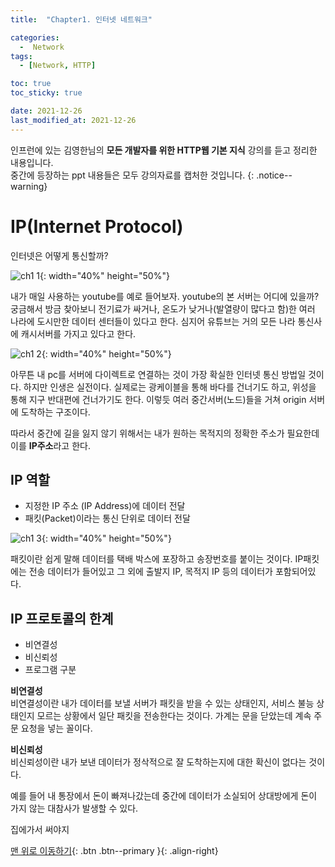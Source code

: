 ```yaml
---
title:  "Chapter1. 인터넷 네트워크" 

categories:
  -  Network
tags:
  - [Network, HTTP]

toc: true
toc_sticky: true

date: 2021-12-26
last_modified_at: 2021-12-26
---
```


인프런에 있는 김영한님의 **모든 개발자를 위한 HTTP웹 기본 지식** 강의를 듣고 정리한 내용입니다.<br>
중간에 등장하는 ppt 내용들은 모두 강의자료를 캡처한 것입니다.
{: .notice--warning}


# IP(Internet Protocol)

인터넷은 어떻게 통신할까?

![ch1 1](https://user-images.githubusercontent.com/96368476/147409039-493f7ba6-43e3-4ca4-bd7c-174c07327d97.png){: width="40%" height="50%"}

내가 매일 사용하는 youtube를 예로 들어보자. youtube의 본 서버는 어디에 있을까? 궁금해서 방금 찾아보니 전기료가 싸거나, 온도가 낮거나(발열량이 많다고 함)한 여러 나라에 도시만한 데이터 센터들이 있다고 한다. 심지어 유튜브는 거의 모든 나라 통신사에 캐시서버를 가지고 있다고 한다. 

![ch1 2](https://user-images.githubusercontent.com/96368476/147409049-43ffde13-7ccc-456b-a93d-967a43589c36.png){: width="40%" height="50%"}

아무튼 내 pc를 서버에 다이렉트로 연결하는 것이 가장 확실한 인터넷 통신 방법일 것이다. 하지만 인생은 실전이다. 
실제로는 광케이블을 통해 바다를 건너기도 하고, 위성을 통해 지구 반대편에 건너가기도 한다. 이렇듯 여러 중간서버(노드)들을 거쳐 origin 서버에 도착하는 구조이다.

 따라서 중간에 길을 잃지 않기 위해서는 내가 원하는 목적지의 정확한 주소가 필요한데 이를 **IP주소**라고 한다.



## IP 역할
- 지정한 IP 주소 (IP Address)에 데이터 전달
- 패킷(Packet)이라는 통신 단위로 데이터 전달

![ch1 3](https://user-images.githubusercontent.com/96368476/147409421-515ff319-d324-4473-b8b6-bc3fe2db90e6.png){: width="40%" height="50%"}


패킷이란 쉽게 말해 데이터를 택배 박스에 포장하고 송장번호를 붙이는 것이다. IP패킷에는 전송 데이터가 들어있고 그 외에 출발지 IP, 목적지 IP 등의 데이터가 포함되어있다.


## IP 프로토콜의 한계
- 비연결성
- 비신뢰성
- 프로그램 구분

**비연결성** <br>
비연결성이란 내가 데이터를 보낼 서버가 패킷을 받을 수 있는 상태인지, 서비스 불능 상태인지 모르는 상황에서 일단 패킷을 전송한다는 것이다. 가계는 문을 닫았는데 계속 주문 요청을 넣는 꼴이다.


**비신뢰성** <br>
비신뢰성이란 내가 보낸 데이터가 정삭적으로 잘 도착하는지에 대한 확신이 없다는 것이다. 

예를 들어 내 통장에서 돈이 빠져나갔는데 중간에 데이터가 소실되어 상대방에게 돈이 가지 않는 대참사가 발생할 수 있다.

집에가서 써야지

[맨 위로 이동하기](#){: .btn .btn--primary }{: .align-right}